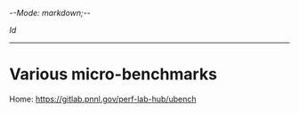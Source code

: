-*-Mode: markdown;-*-

$Id$

-----------------------------------------------------------------------------
Various micro-benchmarks
=============================================================================

Home: https://gitlab.pnnl.gov/perf-lab-hub/ubench

